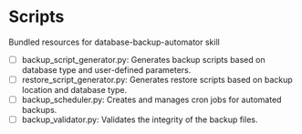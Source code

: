 # Scripts

Bundled resources for database-backup-automator skill

- [ ] backup_script_generator.py: Generates backup scripts based on database type and user-defined parameters.
- [ ] restore_script_generator.py: Generates restore scripts based on backup location and database type.
- [ ] backup_scheduler.py: Creates and manages cron jobs for automated backups.
- [ ] backup_validator.py: Validates the integrity of the backup files.
